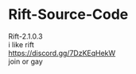 # Rift-Source-Code
Rift-2.1.0.3
<br>
i like rift
<br>
https://discord.gg/7DzKEqHekW<br> join or gay
